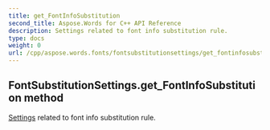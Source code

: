 ```yaml
---
title: get_FontInfoSubstitution
second_title: Aspose.Words for C++ API Reference
description: Settings related to font info substitution rule. 
type: docs
weight: 0
url: /cpp/aspose.words.fonts/fontsubstitutionsettings/get_fontinfosubstitution/
---
```

## FontSubstitutionSettings.get_FontInfoSubstitution method


[Settings](../../aspose.words.settings/) related to font info substitution rule.

